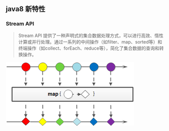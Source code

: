 
## java8 新特性

### Stream API
> Stream API 提供了一种声明式的集合数据处理方式，可以进行高效、惰性计算或并行处理。通过一系列的中间操作（如filter、map、sorted等）和终端操作（如collect、forEach、reduce等），简化了集合数据的查询和转换操作。

![img.png](img.png)